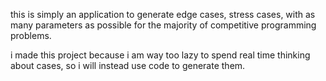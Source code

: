 this is simply an application to generate edge cases, stress cases, 
with as many parameters as possible for the majority of competitive programming problems.

i made this project because i am way too lazy to spend real time thinking about cases, so 
i will instead use code to generate them.